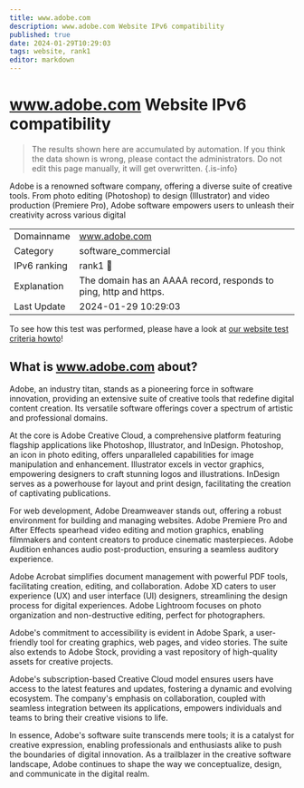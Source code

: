 ```yaml
---
title: www.adobe.com
description: www.adobe.com Website IPv6 compatibility
published: true
date: 2024-01-29T10:29:03
tags: website, rank1
editor: markdown
---
```


# www.adobe.com Website IPv6 compatibility

> The results shown here are accumulated by automation. If you think the data shown is wrong, please contact the administrators. 
> Do not edit this page manually, it will get overwritten.
{.is-info}

Adobe is a renowned software company, offering a diverse suite of creative tools. From photo editing (Photoshop) to design (Illustrator) and video production (Premiere Pro), Adobe software empowers users to unleash their creativity across various digital 


|   |   |
| - | - |
| Domainname | www.adobe.com
| Category | software_commercial |
| IPv6 ranking | rank1 :1st_place_medal: |
| Explanation | The domain has an AAAA record, responds to ping, http and https. |
| Last Update | 2024-01-29 10:29:03 |

To see how this test was performed, please have a look at [our website test criteria howto](/howto/testcriteria/website)!


## What is www.adobe.com about?
Adobe, an industry titan, stands as a pioneering force in software innovation, providing an extensive suite of creative tools that redefine digital content creation. Its versatile software offerings cover a spectrum of artistic and professional domains.

At the core is Adobe Creative Cloud, a comprehensive platform featuring flagship applications like Photoshop, Illustrator, and InDesign. Photoshop, an icon in photo editing, offers unparalleled capabilities for image manipulation and enhancement. Illustrator excels in vector graphics, empowering designers to craft stunning logos and illustrations. InDesign serves as a powerhouse for layout and print design, facilitating the creation of captivating publications.

For web development, Adobe Dreamweaver stands out, offering a robust environment for building and managing websites. Adobe Premiere Pro and After Effects spearhead video editing and motion graphics, enabling filmmakers and content creators to produce cinematic masterpieces. Adobe Audition enhances audio post-production, ensuring a seamless auditory experience.

Adobe Acrobat simplifies document management with powerful PDF tools, facilitating creation, editing, and collaboration. Adobe XD caters to user experience (UX) and user interface (UI) designers, streamlining the design process for digital experiences. Adobe Lightroom focuses on photo organization and non-destructive editing, perfect for photographers.

Adobe's commitment to accessibility is evident in Adobe Spark, a user-friendly tool for creating graphics, web pages, and video stories. The suite also extends to Adobe Stock, providing a vast repository of high-quality assets for creative projects.

Adobe's subscription-based Creative Cloud model ensures users have access to the latest features and updates, fostering a dynamic and evolving ecosystem. The company's emphasis on collaboration, coupled with seamless integration between its applications, empowers individuals and teams to bring their creative visions to life.

In essence, Adobe's software suite transcends mere tools; it is a catalyst for creative expression, enabling professionals and enthusiasts alike to push the boundaries of digital innovation. As a trailblazer in the creative software landscape, Adobe continues to shape the way we conceptualize, design, and communicate in the digital realm.
